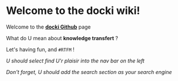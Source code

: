 # Welcome to the docki wiki!

Welcome to the [**docki Github**](https://github.com/sboistel/docki) page

What do U mean about **knowledge transfert** ?

Let's having fun, and ``#RTFM`` !

*U should select find U'r plaisir into the nav bar on the left*

*Don't forget, U should add the search section as your search engine*
